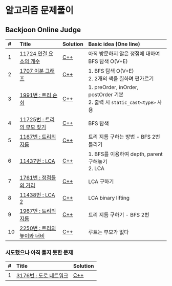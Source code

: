# 알고리즘 문제풀이

## Backjoon Online Judge


|#|Title|Solution|Basic idea (One line)|
|:---|:---|:---|:---|
|1|[11724 연결 요소의 개수](https://www.acmicpc.net/group/board/view/7680/16582)|[C++](https://github.com/kjh107704/Algorithm/blob/master/BOJ/11724.cpp)|아직 방문하지 않은 정점에 대하여 BFS 탐색 O(V+E)|
|2|[1707 이분 그래프](https://www.acmicpc.net/group/board/view/7680/16583)|[C++](https://github.com/kjh107704/Algorithm/blob/master/BOJ/1707.cpp)|1. BFS 탐색 O(V+E)<br>2. 2개의 색을 칠하며 편가르기|
|3|[1991번 : 트리 순회](https://www.acmicpc.net/problem/1991)|[C++](https://github.com/kjh107704/Algorithm/blob/master/BOJ/1991.cpp)|1. preOrder, inOrder, postOrder 기본<br>2. 출력 시 `static_cast<type>` 사용|
|4|[11725번 : 트리의 부모 찾기](https://www.acmicpc.net/problem/11725)|[C++](https://github.com/kjh107704/Algorithm/blob/master/BOJ/11725.cpp)|BFS 탐색|
|5|[1167번 : 트리의 지름](https://www.acmicpc.net/problem/1167)|[C++](https://github.com/kjh107704/Algorithm/blob/master/BOJ/1167.cpp)|트리 지름 구하는 방법 - BFS 2번 돌리기|
|6|[11437번 : LCA](https://www.acmicpc.net/problem/11437)|[C++](https://github.com/kjh107704/Algorithm/blob/master/BOJ/11437.cpp)|1. BFS를 이용하여 depth, parent 구해놓기<br>2. LCA|
|7|[1761번 : 정점들의 거리](https://www.acmicpc.net/problem/1761)|[C++](https://github.com/kjh107704/Algorithm/blob/master/BOJ/1761.cpp)|LCA 구하기|
|8|[11438번 : LCA 2](https://www.acmicpc.net/problem/11438)|[C++](https://github.com/kjh107704/Algorithm/blob/master/BOJ/11438.cpp)|LCA binary lifting|
|9|[1967번 : 트리의 지름](https://www.acmicpc.net/problem/1967)|[C++](https://github.com/kjh107704/Algorithm/blob/master/BOJ/1967.cpp)|트리 지름 구하기 - BFS 2번|
|10|[2250번 : 트리의 높이와 너비](https://www.acmicpc.net/problem/2250)|[C++](https://github.com/kjh107704/Algorithm/blob/master/BOJ/2250.cpp)|루트는 부모가 없다|


### 시도했으나 아직 풀지 못한 문제


|#|Title|Solution|
|:---|:---|:---|
|1|[3176번 : 도로 네트워크](https://www.acmicpc.net/problem/3176)|[C++](https://github.com/kjh107704/Algorithm/blob/master/BOJ/3176.cpp)|